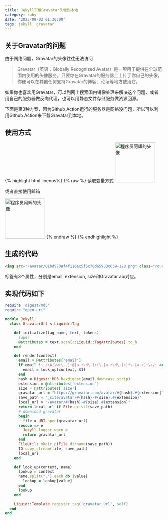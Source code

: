 ```yaml
---
title: Jekyll下载Gravatar头像到本地
category: ruby
date: '2023-09-02 01:30:00'
tags: jekyll, gravatar
---
```


## 关于Gravatar的问题

由于网络问题，Gravatar的头像往往无法访问

> Gravatar（英语：Globally Recognized Avatar）是一项用于提供在全球范围内使用的头像服务。只要你在Gravatar的服务器上上传了你自己的头像，你便可以在其他任何支持Gravatar的博客、论坛等地方使用它。

如果你也喜欢用Gravatar，可以到网上搜索国内镜像处理来解决这个问题，或者用自己的服务器做反向代理，也可以用静态文件存储服务做资源回源。

下面是第3种方案，因为Github Action运行的服务器是网络没问题，所以可以利用Github Action来下载Gravatar到本地。

## 使用方式

{% highlight html linenos%}
{% raw %}
读取变量方式
<img src="{% gravatar_url email:site.email, extension:png, size:128 %}" class="rounded-circle" style="width: 128px;" alt="程序员阿辉的头像" />

或者直接使用邮箱

<img src="{% gravatar_url email:runphp@qq.com, extension:png, size:128 %}" class="rounded-circle" style="width: 128px;" alt="程序员阿辉的头像" />
{% endraw %}
{% endhighlight %}

## 生成的代码
```html
<img src="/avatar/01bd973af4f116ec5f5c76d65983c639-128.png" class="rounded-circle" style="width: 128px;" alt="程序员阿辉的头像" />
```
标签有3个属性，分别是email, extension,  size和Gravatar api对应。

## 实现代码如下

```ruby
require 'digest/md5'
require "open-uri"

module Jekyll
  class GravatarUrl < Liquid::Tag

    def initialize(tag_name, text, tokens)
      super
      @attributes = text.scan(::Liquid::TagAttributes).to_h
    end

    def render(context)
      email = @attributes['email']
      if email !~ /\A[\w+\-.]+@[a-z\d\-]+(\.[a-z\d\-]+)*\.[a-z]+\z/i and email =~ /([\w]+(\.[\w]+)*)/i
        email = look_up(context, $1)
      end
      hash = Digest::MD5.hexdigest(email.downcase.strip)
      extension = @attributes['extension']
      size = @attributes['size']
      gravatar_url = "https://gravatar.com/avatar/#{hash}.#{extension}?s=#{size}"
      save_path = "_site/avatar/#{hash}-#{size}.#{extension}"
      local_url = "/avatar/#{hash}-#{size}.#{extension}"
      return local_url if File.exist?(save_path)
      # download gravatar
      begin
        file = URI.open(gravatar_url)
      rescue => e
        Jekyll.logger.warn e
        return gravatar_url
      end
      FileUtils.mkdir_p(File.dirname(save_path))
      IO.copy_stream(file, save_path)
      local_url
    end

    def look_up(context, name)
      lookup = context
      name.split(".").each do |value|
        lookup = lookup[value]
      end
      lookup
    end

    Liquid::Template.register_tag('gravatar_url', self)
  end
end
```